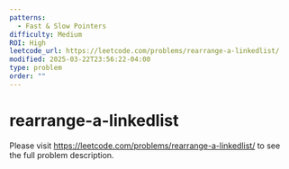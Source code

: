 ```yaml
---
patterns:
  - Fast & Slow Pointers
difficulty: Medium
ROI: High
leetcode_url: https://leetcode.com/problems/rearrange-a-linkedlist/
modified: 2025-03-22T23:56:22-04:00
type: problem
order: ""
---
```


# rearrange-a-linkedlist

Please visit https://leetcode.com/problems/rearrange-a-linkedlist/ to see the full problem description.
